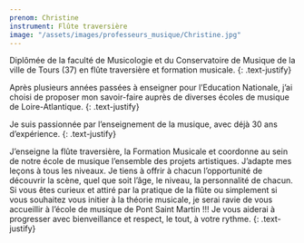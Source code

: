 ```yaml
---
prenom: Christine
instrument: Flûte traversière
image: "/assets/images/professeurs_musique/Christine.jpg"
---
```


Diplômée de la  faculté de Musicologie et du Conservatoire de Musique de la ville de Tours (37) en flûte traversière et formation musicale.
{: .text-justify}

Après plusieurs années passées à enseigner pour l’Education Nationale, j’ai choisi de proposer mon savoir-faire auprès de diverses écoles de musique de Loire-Atlantique.
{: .text-justify}

Je suis passionnée par l’enseignement de la musique, avec déjà 30 ans d’expérience.
{: .text-justify}

J’enseigne la flûte traversière, la Formation Musicale et coordonne au sein de notre école de musique l’ensemble des projets artistiques. J’adapte mes leçons à tous les niveaux. Je tiens à offrir à chacun l’opportunité de découvrir la scène, quel que soit l’âge, le niveau, la personnalité de chacun. Si vous êtes curieux et attiré par la pratique de la flûte ou simplement si vous souhaitez vous initier à la théorie musicale, je serai ravie de vous accueillir à l’école de musique de Pont Saint Martin !!! Je vous aiderai à progresser avec bienveillance et respect, le tout, à votre rythme.
{: .text-justify}